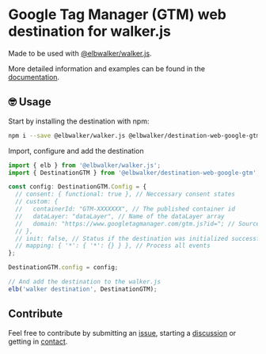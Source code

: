 # Google Tag Manager (GTM) web destination for walker.js

Made to be used with [@elbwalker/walker.js](https://github.com/elbwalker/walker.js).

More detailed information and examples can be found in the [documentation](https://docs.elbwalker.com/).

## 🤓 Usage

Start by installing the destination with npm:

```sh
npm i --save @elbwalker/walker.js @elbwalker/destination-web-google-gtm
```

Import, configure and add the destination

```ts
import { elb } from '@elbwalker/walker.js';
import { DestinationGTM } from '@elbwalker/destination-web-google-gtm';

const config: DestinationGTM.Config = {
  // consent: { functional: true }, // Neccessary consent states
  // custom: {
  //   containerId: "GTM-XXXXXXX", // The published container id
  //   dataLayer: "dataLayer", // Name of the dataLayer array
  //   domain: "https://www.googletagmanager.com/gtm.js?id="; // Source domain of the GTM
  // },
  // init: false, // Status if the destination was initialized successfully or should be skipped
  // mapping: { '*': { '*': {} } }, // Process all events
};

DestinationGTM.config = config;

// And add the destination to the walker.js
elb('walker destination', DestinationGTM);
```

## Contribute

Feel free to contribute by submitting an [issue](https://github.com/elbwalker/walker.js/issues), starting a [discussion](https://github.com/elbwalker/walker.js/discussions) or getting in [contact](https://calendly.com/elb-alexander/30min).
